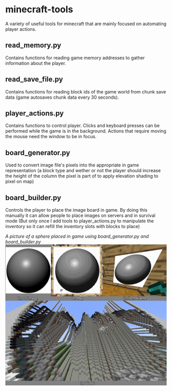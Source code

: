 # minecraft-tools
A variety of useful tools for minecraft that are mainly focused on automating player actions.

## read_memory.py
Contains functions for reading game memory addresses to gather information about the player.

## read_save_file.py
Contains functions for reading block ids of the game world from chunk save data (game autosaves chunk data every 30 seconds).

## player_actions.py
Contains functions to control player. Clicks and keyboard presses can be performed while the game is in the background. Actions that require moving the mouse need the window to be in focus.

## board_generator.py
Used to convert image file's pixels into the appropriate in game representation (a block type and wether or not the player should increase the height of the column the pixel is part of to apply elevation shading to pixel on map)

## board_builder.py
Controls the player to place the image board in game. By doing this manually it can allow people to place images on servers and in survival mode (But only once I add tools to player_actions.py to manipulate the inventory so it can refill the inventory slots with blocks to place)

_A picture of a sphere placed in game using board_generator.py and board_builder.py_
![Example board](https://github.com/TrevorBivi/minecraft-tools/raw/master/example%20board.jpg "Example board")
